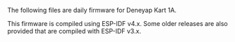 The following files are daily firmware for Deneyap Kart 1A.

This firmware is compiled using ESP-IDF v4.x. Some older releases are also provided that are compiled with ESP-IDF v3.x.
